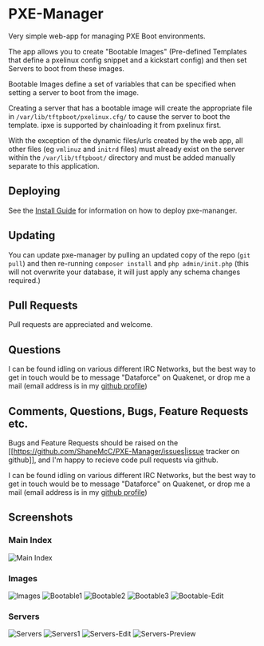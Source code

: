 # PXE-Manager

Very simple web-app for managing PXE Boot environments.

The app allows you to create "Bootable Images" (Pre-defined Templates that define a pxelinux config snippet and a kickstart config) and then set Servers to boot from these images.

Bootable Images define a set of variables that can be specified when setting a server to boot from the image.

Creating a server that has a bootable image will create the appropriate file in `/var/lib/tftpboot/pxelinux.cfg/` to cause the server to boot the template. ipxe is supported by chainloading it from pxelinux first.

With the exception of the dynamic files/urls created by the web app, all other files (eg `vmlinuz` and `initrd` files) must already exist on the server within the `/var/lib/tftpboot/` directory and must be added manually separate to this application.

## Deploying

See the [Install Guide](https://github.com/ShaneMcC/PXE-Manager/wiki/Install-Guide) for information on how to deploy pxe-mananger.

## Updating

You can update pxe-manager by pulling an updated copy of the repo (`git pull`) and then re-running `composer install` and `php admin/init.php` (this will not overwrite your database, it will just apply any schema changes required.)

## Pull Requests
Pull requests are appreciated and welcome.

## Questions
I can be found idling on various different IRC Networks, but the best way to get in touch would be to message "Dataforce" on Quakenet, or drop me a mail (email address is in my [github profile](https://github.com/ShaneMcC))

## Comments, Questions, Bugs, Feature Requests etc.

Bugs and Feature Requests should be raised on the [[https://github.com/ShaneMcC/PXE-Manager/issues|issue tracker on github]], and I'm happy to recieve code pull requests via github.

I can be found idling on various different IRC Networks, but the best way to get in touch would be to message "Dataforce" on Quakenet, or drop me a mail (email address is in my [github profile](https://github.com/ShaneMcC))

## Screenshots

### Main Index
![Main Index](/screenshots/index.png?raw=true "Main Index")

### Images
![Images](/screenshots/images.png?raw=true "Images")
![Bootable1](/screenshots/bootable1.png?raw=true "Bootable1")
![Bootable2](/screenshots/bootable2.png?raw=true "Bootable2")
![Bootable3](/screenshots/bootable3.png?raw=true "Bootable3")
![Bootable-Edit](/screenshots/bootable-edit.png?raw=true "Bootable-Edit")

### Servers
![Servers](/screenshots/servers.png?raw=true "Servers")
![Servers1](/screenshots/servers1.png?raw=true "Servers1")
![Servers-Edit](/screenshots/servers-edit.png?raw=true "Servers-Edit")
![Servers-Preview](/screenshots/servers-preview.png?raw=true "Servers-Preview")
